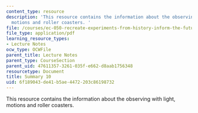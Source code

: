 ```yaml
---
content_type: resource
description: 'This resource contains the information about the observing with light,
  motions and roller coasters. '
file: /courses/ec-050-recreate-experiments-from-history-inform-the-future-from-the-past-galileo-january-iap-2010/6f189043de41b5ae4472203c86198732_MITEC_050IAP10_sum10.pdf
file_type: application/pdf
learning_resource_types:
- Lecture Notes
ocw_type: OCWFile
parent_title: Lecture Notes
parent_type: CourseSection
parent_uid: 47611357-3261-035f-e662-d8aab1756348
resourcetype: Document
title: Summary 10
uid: 6f189043-de41-b5ae-4472-203c86198732
---
```

This resource contains the information about the observing with light, motions and roller coasters. 
